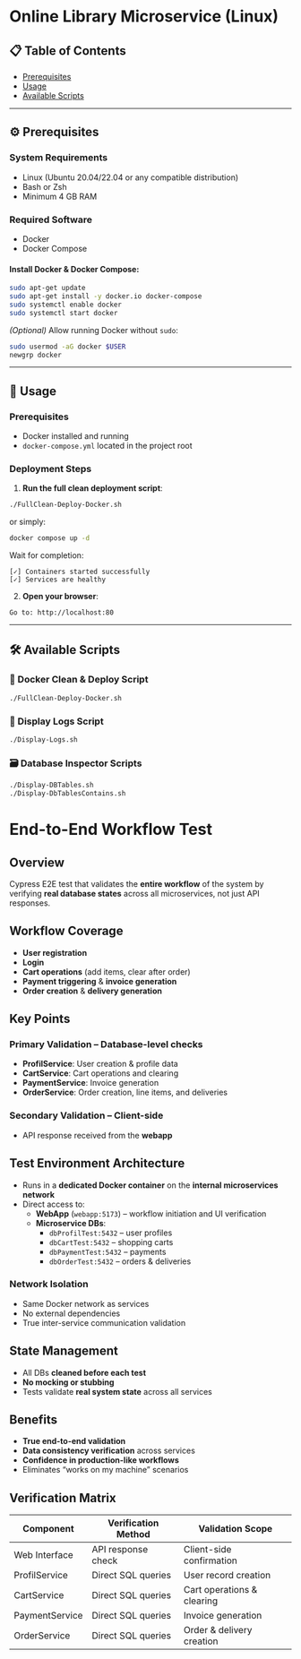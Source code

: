 # **Online Library Microservice (Linux)**

## 📋 Table of Contents
- [Prerequisites](#prerequisites)
- [Usage](#usage)
- [Available Scripts](#available-scripts)

---

## ⚙️ Prerequisites

### System Requirements
- Linux (Ubuntu 20.04/22.04 or any compatible distribution)
- Bash or Zsh
- Minimum 4 GB RAM

### Required Software
- Docker  
- Docker Compose  

#### Install Docker & Docker Compose:
```bash
sudo apt-get update
sudo apt-get install -y docker.io docker-compose
sudo systemctl enable docker
sudo systemctl start docker
```

*(Optional)* Allow running Docker without `sudo`:
```bash
sudo usermod -aG docker $USER
newgrp docker
```

---

## 📌 Usage

### Prerequisites
- Docker installed and running  
- `docker-compose.yml` located in the project root

### Deployment Steps

1. **Run the full clean deployment script**:
```bash
./FullClean-Deploy-Docker.sh
```

or simply:
```bash
docker compose up -d
```

Wait for completion:
```
[✓] Containers started successfully
[✓] Services are healthy
```

2. **Open your browser**:
```
Go to: http://localhost:80
```

---

## 🛠️ Available Scripts

### 🚀 Docker Clean & Deploy Script
```bash
./FullClean-Deploy-Docker.sh
```

### 🐞 Display Logs Script
```bash
./Display-Logs.sh
```

### 🗃️ Database Inspector Scripts
```bash
./Display-DBTables.sh
./Display-DbTablesContains.sh
```
# End-to-End Workflow Test

## Overview

Cypress E2E test that validates the **entire workflow** of the system by verifying **real database states** across all microservices, not just API responses.

## Workflow Coverage

- **User registration**
- **Login**
- **Cart operations** (add items, clear after order)
- **Payment triggering** & **invoice generation**
- **Order creation** & **delivery generation**

## Key Points

### **Primary Validation** – Database-level checks

- **ProfilService**: User creation & profile data
- **CartService**: Cart operations and clearing
- **PaymentService**: Invoice generation
- **OrderService**: Order creation, line items, and deliveries

### **Secondary Validation** – Client-side

- API response received from the **webapp**

## Test Environment Architecture

- Runs in a **dedicated Docker container** on the **internal microservices network**
- Direct access to:
  - **WebApp** (`webapp:5173`) – workflow initiation and UI verification
  - **Microservice DBs**:
    - `dbProfilTest:5432` – user profiles
    - `dbCartTest:5432` – shopping carts
    - `dbPaymentTest:5432` – payments
    - `dbOrderTest:5432` – orders & deliveries

### **Network Isolation**

- Same Docker network as services  
- No external dependencies  
- True inter-service communication validation


## State Management

- All DBs **cleaned before each test**
- **No mocking or stubbing**
- Tests validate **real system state** across all services

## Benefits

- **True end-to-end validation**
- **Data consistency verification** across services
- **Confidence in production-like workflows**
- Eliminates “works on my machine” scenarios

## Verification Matrix

| Component      | Verification Method | Validation Scope           |
| -------------- | ------------------- | -------------------------- |
| Web Interface  | API response check  | Client-side confirmation   |
| ProfilService  | Direct SQL queries  | User record creation       |
| CartService    | Direct SQL queries  | Cart operations & clearing |
| PaymentService | Direct SQL queries  | Invoice generation         |
| OrderService   | Direct SQL queries  | Order & delivery creation  |